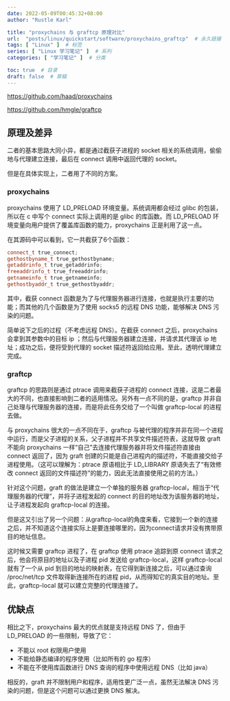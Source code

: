 ```yaml
---
date: 2022-05-09T00:45:32+08:00
author: "Rustle Karl"

title: "proxychains 与 graftcp 原理对比"
url:  "posts/linux/quickstart/software/proxychains_graftcp"  # 永久链接
tags: [ "Linux" ]  # 标签
series: [ "Linux 学习笔记" ]  # 系列
categories: [ "学习笔记" ]  # 分类

toc: true  # 目录
draft: false  # 草稿
---
```


https://github.com/haad/proxychains

https://github.com/hmgle/graftcp

## 原理及差异

二者的基本思路大同小异，都是通过截获子进程的 socket 相关的系统调用，偷偷地与代理建立连接，最后在 connect 调用中返回代理的 socket。

但是在具体实现上，二者用了不同的方案。

### proxychains

proxychains 使用了 LD_PRELOAD 环境变量。系统调用都会经过 glibc 的包装，所以在 c 中写个 connect 实际上调用的是 glibc 的库函数。而 LD_PRELOAD 环境变量向用户提供了覆盖库函数的能力，proxychains 正是利用了这一点。

在其源码中可以看到，它一共截获了6个函数：

```cpp
connect_t true_connect;
gethostbyname_t true_gethostbyname;
getaddrinfo_t true_getaddrinfo;
freeaddrinfo_t true_freeaddrinfo;
getnameinfo_t true_getnameinfo;
gethostbyaddr_t true_gethostbyaddr;
```

其中，截获 connect 函数是为了与代理服务器进行连接，也就是执行主要的功能；而其他的几个函数是为了使用 socks5 的远程 DNS 功能，能够解决 DNS 污染的问题。

简单说下之后的过程（不考虑远程 DNS）。在截获 connect 之后，proxychains 会拿到其参数中的目标 ip ；然后与代理服务器建立连接，并请求其代理该 ip 地址；成功之后，便将受到代理的 socket 描述符返回给应用。至此，透明代理建立完成。

### graftcp

graftcp 的思路则是通过 ptrace 调用来截获子进程的 connect 连接，这是二者最大的不同，也直接影响到二者的适用情况。另外有一点不同的是，graftcp 并非自己处理与代理服务器的连接，而是将此任务交给了一个叫做 graftcp-local 的进程去做。

与 proxychains 很大的一点不同在于，graftcp 与被代理的程序并非在同一个进程中运行，而是父子进程的关系，父子进程并不共享文件描述符表，这就导致 graft 不能向 proxychains 一样“自己”去连接代理服务器并将文件描述符直接由 connect 返回了，因为 graft 创建的只能是自己进程内的描述符，不能直接交给子进程使用。（这可以理解为：ptrace 原语相比于 LD_LIBRARY 原语失去了“有效修改 connect 返回的文件描述符”的能力，因此无法直接使用之前的方法。）

针对这个问题，graft 的做法是建立一个单独的服务器 graftcp-local，相当于“代理服务器的代理”，并将子进程发起的 connect 的目的地址改为该服务器的地址，让子进程发起向 graftcp-local 的连接。

但是这又引出了另一个问题：从graftcp-local的角度来看，它接到一个新的连接之后，并不知道这个连接实际上是要连接哪里的，因为connect请求并没有携带原目的地址信息。

这时候又需要 graftcp 进程了，在 graftcp 使用 ptrace 追踪到原 connect 请求之后，他会将原目的地址以及子进程 pid 发送给 graftcp-local，这样 graftcp-local 就有了一个从 pid 到目的地址的映射表，在它得到新连接之后，可以通过查询 /proc/net/tcp 文件取得新连接所在的进程 pid，从而得知它的真实目的地址。至此，graftcp-local 就可以建立完整的代理连接了。

## 优缺点

相比之下，proxychains 最大的优点就是支持远程 DNS 了，但由于 LD_PRELOAD 的一些限制，导致了它：

- 不能以 root 权限用户使用
- 不能给静态编译的程序使用（比如所有的 go 程序）
- 不能在不使用库函数进行 DNS 查询的程序中使用远程 DNS（比如 java）

相反的，graft 并不限制用户和程序，适用性更广泛一点，虽然无法解决 DNS 污染的问题，但是这个问题可以通过更换 DNS 解决。
